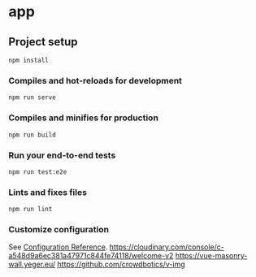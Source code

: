 # app

## Project setup

```
npm install
```

### Compiles and hot-reloads for development

```
npm run serve
```

### Compiles and minifies for production

```
npm run build
```

### Run your end-to-end tests

```
npm run test:e2e
```

### Lints and fixes files

```
npm run lint
```

### Customize configuration

See [Configuration Reference](https://cli.vuejs.org/config/).
https://cloudinary.com/console/c-a548d9a6ec381a47971c844fe74118/welcome-v2
https://vue-masonry-wall.yeger.eu/ https://github.com/crowdbotics/v-img
